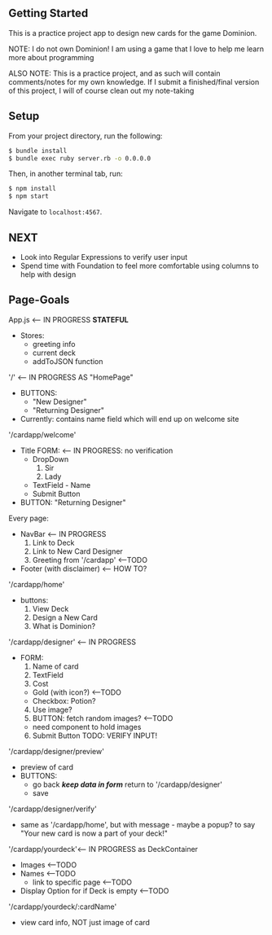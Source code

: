 ## Getting Started

This is a practice project app to design new cards for the game Dominion.

NOTE: I do not own Dominion!  I am using a game that I love to help me learn more about programming

ALSO NOTE: This is a practice project, and as such will contain comments/notes for my own knowledge. If I submit a finished/final version of this project, I will of course clean out my note-taking

## Setup

From your project directory, run the following:

```sh
$ bundle install
$ bundle exec ruby server.rb -o 0.0.0.0
```

Then, in another terminal tab, run:

```sh
$ npm install
$ npm start
```

Navigate to `localhost:4567`.

## NEXT

- Look into Regular Expressions to verify user input
- Spend time with Foundation to feel more comfortable using columns to help with design

## Page-Goals

App.js <-- IN PROGRESS
**STATEFUL**
  * Stores:
    - greeting info
    - current deck
    - addToJSON function

'/' <-- IN PROGRESS AS "HomePage"
  * BUTTONS:
    - "New Designer"
    - "Returning Designer"
  * Currently: contains name field which will end up on welcome site

'/cardapp/welcome'
  * Title
  FORM: <-- IN PROGRESS: no verification
    * DropDown
      1. Sir
      2. Lady
    * TextField - Name
    * Submit Button
  * BUTTON: "Returning Designer"

Every page:
  * NavBar <-- IN PROGRESS
    1. Link to Deck
    2. Link to New Card Designer
    3. Greeting from '/cardapp' <--TODO
  * Footer (with disclaimer) <-- HOW TO?

'/cardapp/home'
  * buttons:
    1. View Deck
    2. Design a New Card
    3. What is Dominion?

'/cardapp/designer' <-- IN PROGRESS
  * FORM:
    1. Name of card
    2. TextField
    3. Cost
      - Gold (with icon?) <--TODO
      - Checkbox: Potion?
    4. Use image?
    5. BUTTON: fetch random images? <--TODO
      - need component to hold images
    6. Submit Button
  TODO: VERIFY INPUT!

'/cardapp/designer/preview'
  * preview of card
  * BUTTONS:
    - go back
      ***keep data in form***
      return to '/cardapp/designer'
    - save

'/cardapp/designer/verify'
  * same as '/cardapp/home', but with message - maybe a popup? to say "Your new card is now a part of your deck!"

'/cardapp/yourdeck'<-- IN PROGRESS as DeckContainer
  * Images <--TODO
  * Names <--TODO
    - link to specific page <--TODO
  * Display Option for if Deck is empty <--TODO

'/cardapp/yourdeck/:cardName'
  * view card info, NOT just image of card
